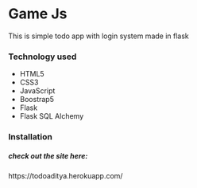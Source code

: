<h1>Game Js</h1>
<p>This is simple todo app with login system made in flask </p>
<h3>Technology used</h3>
<ul>
<li>HTML5</li>
<li>CSS3</li>
<li>JavaScript</li>
<li>Boostrap5</li>
<li>Flask</li>
<li>Flask SQL Alchemy</li>
</ul>
<h3>Installation</h3>
<p></p>


<h5>check out the site here:</h5>
https://todoaditya.herokuapp.com/
